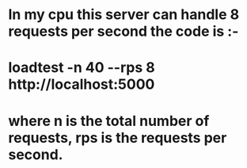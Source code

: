 # In my cpu this server can handle 8 requests per second the code is :-
# loadtest -n 40 --rps 8 http://localhost:5000
# where n is the total number of requests, rps is the requests per second.
